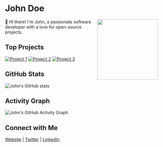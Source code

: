 <!-- Your Name and Profile Picture -->
# John Doe
<img align="right" src="https://scontent-lhr6-2.xx.fbcdn.net/v/t39.30808-6/411501849_2152364905124517_4416076605848398941_n.jpg?_nc_cat=105&ccb=1-7&_nc_sid=dd5e9f&_nc_ohc=v-sUhAPmnakAX--YdW9&_nc_ht=scontent-lhr6-2.xx&oh=00_AfC-AhSHHDZCmDNoC0tiJkeyPyzH6ca68uA6dCuL6qgBEw&oe=65CA93A3" width="200"/>

<!-- Bio -->
👋 Hi there! I'm John, a passionate software developer with a love for open-source projects.

<!-- Top Repositories -->
## Top Projects
[![Project 1](https://img.shields.io/badge/-Project%201-blue)](link)
[![Project 2](https://img.shields.io/badge/-Project%202-red)](link)
[![Project 3](https://img.shields.io/badge/-Project%203-orange)](link)

<!-- GitHub Stats -->
## GitHub Stats
![John's GitHub stats](https://github-readme-stats.vercel.app/api?username=johndoe&show_icons=true&theme=radical)

<!-- Activity Graph -->
## Activity Graph
![John's GitHub Activity Graph](https://activity-graph.herokuapp.com/graph?username=johndoe&theme=react-dark)

<!-- Additional Information -->
## Connect with Me
[Website](https://www.johndoe.com) | [Twitter](https://twitter.com/johndoe) | [LinkedIn](https://www.linkedin.com/in/johndoe/)
